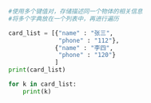 
<BlogInfo id="683" title="13.字典的应用场景" author="白日梦想猿" pv=0 read_times=0 pre_cost_time=0分11秒 category="高级变量类型" tag_list="['高级变量类型']" create_time="2020.02.11 10:34:43" update_time="2020.02.11 10:40:59" />

```python
#使用多个键值对，存储描述同一个物体的相关信息
#将多个字典放在一个列表中，再进行遍历

card_list = [{"name" : "张三",
              "phone" : "112"},
             {"name" : "李四",
              "phone" : "120"}
             ]
print(card_list)

for k in card_list:
    print(k)
```
